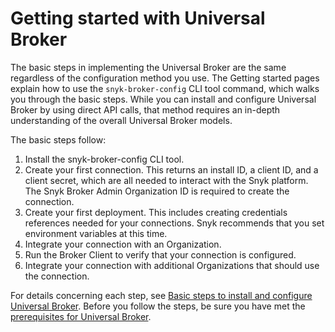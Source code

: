 # Getting started with Universal Broker

The basic steps in implementing the Universal Broker are the same regardless of the configuration method you use. The Getting started pages explain how to use the `snyk-broker-config` CLI tool command, which walks you through the basic steps. While you can install and configure Universal Broker by using direct API calls, that method requires an in-depth understanding of the overall Universal Broker models.

The basic steps follow:

1. Install the snyk-broker-config CLI tool.
2. Create your first connection. This returns an install ID, a client ID, and a client secret, which are all needed to interact with the Snyk platform. The Snyk Broker Admin Organization ID is required to create the connection.
3. Create your first deployment. This includes creating credentials references needed for your connections. Snyk recommends that you set environment variables at this time.
4. Integrate your connection with an Organization.
5. Run the Broker Client to verify that your connection is configured.
6. Integrate your connection with additional Organizations that should use the connection.

For details concerning each step, see [Basic steps to install and configure Universal Broker](basic-steps-to-install-and-configure-universal-broker.md). Before you follow the steps, be sure you have met the [prerequisites for Universal Broker](prerequisites-for-universal-broker.md).
